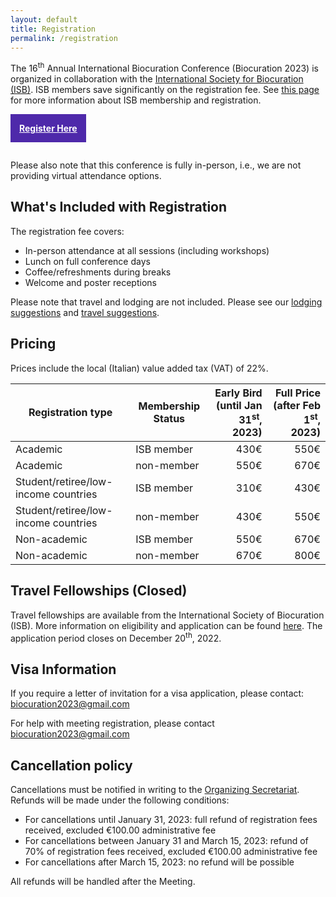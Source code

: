 ```yaml
---
layout: default
title: Registration
permalink: /registration
---
```


The 16<sup>th</sup> Annual International Biocuration Conference (Biocuration 2023) is organized in collaboration with
the [International Society for Biocuration (ISB)](https://www.biocuration.org/). ISB members save significantly on the
registration fee. See [this page](https://www.biocuration.org/membership/join-isb/) for more information about ISB
membership and registration.

<a href="https://registrations.meetandwork.com/Login.asp?IDcommessa=MW23008" 
   style="padding: 1em; background-color: #4e29aa; color: white; font-weight: bold; border: 1px #ddd; margin: 0em auto 1em; display: inline-block; text-align: center">
    Register Here
</a>

Please also note that this conference is fully in-person, i.e., we are
not providing virtual attendance options.

## What's Included with Registration

The registration fee covers:

- In-person attendance at all sessions (including workshops)
- Lunch on full conference days
- Coffee/refreshments during breaks
- Welcome and poster receptions

Please note that travel and lodging are not included. Please see our
[lodging suggestions](lodging) and [travel suggestions](travel).

## Pricing

Prices include the local (Italian) value added tax (VAT) of 22%.

| Registration type                    | Membership Status | Early Bird (until Jan 31<sup>st</sup>, 2023) | Full Price (after Feb 1<sup>st</sup>, 2023) |
|--------------------------------------|-------------------|---------------------------------------------:|--------------------------------------------:|
| Academic                             | ISB member        |                                         430€ |                                        550€ |
| Academic                             | non-member        |                                         550€ |                                        670€ |
| Student/retiree/low-income countries | ISB member        |                                         310€ |                                        430€ |
| Student/retiree/low-income countries | non-member        |                                         430€ |                                        550€ |
| Non-academic                         | ISB member        |                                         550€ |                                        670€ |
| Non-academic                         | non-member        |                                         670€ |                                        800€ |

## Travel Fellowships (Closed)

Travel fellowships are available from the International Society of Biocuration (ISB).
More information on eligibility and application can be found [here](https://www.biocuration.org/travel-fellowship).
The application period closes on December 20<sup>th</sup>, 2022.

## Visa Information

If you require a letter of invitation for a visa application, please
contact: [biocuration2023@gmail.com](mailto:biocuration2023@gmail.com)

For help with meeting registration, please contact [biocuration2023@gmail.com](mailto:biocuration2023@gmail.com)

## Cancellation policy

Cancellations must be notified in writing to the [Organizing Secretariat](meet@meetandwork@com). 
Refunds will be made under the following conditions:
 - For cancellations until January 31, 2023: full refund of registration fees received, excluded €100.00 administrative fee
 - For cancellations between January 31 and March 15, 2023: refund of 70% of registration fees received, excluded €100.00 administrative fee
 - For cancellations after March 15, 2023: no refund will be possible
 
 All refunds will be handled after the Meeting.








